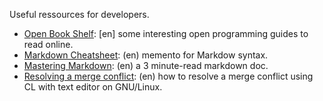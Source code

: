 Useful ressources for developers.
* [Open Book Shelf](https://launchschool.com/books): [en] some interesting open programming guides to read online.
* [Markdown Cheatsheet](https://github.com/adam-p/markdown-here/wiki/Markdown-Cheatsheet): (en) memento for Markdow syntax.
* [Mastering Markdown](https://guides.github.com/features/mastering-markdown/): (en) a 3 minute-read markdown doc.
* [Resolving a merge conflict](https://help.github.com/en/articles/resolving-a-merge-conflict-using-the-command-line): (en) how to resolve a merge conflict using CL with text editor on GNU/Linux. 
